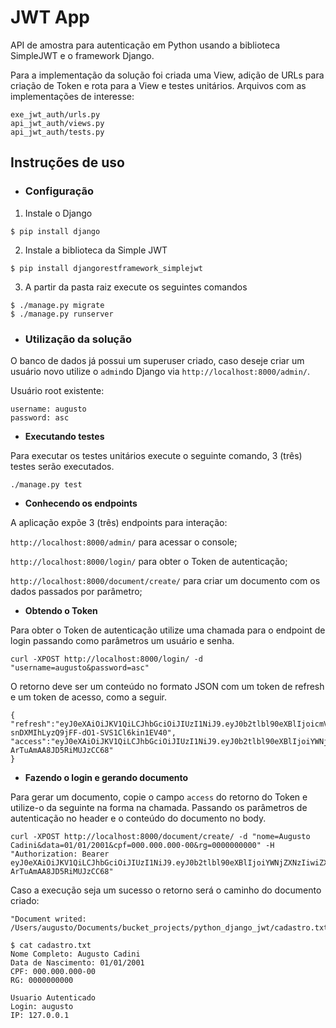 # JWT App
API de amostra para autenticação em Python usando a biblioteca SimpleJWT e o framework Django.

Para a implementação da solução foi criada uma View, adição de URLs para criação de Token e rota para a View e testes unitários.
Arquivos com as implementações de interesse:
```
exe_jwt_auth/urls.py
api_jwt_auth/views.py
api_jwt_auth/tests.py
```

## Instruções de uso

* ### Configuração


1. Instale o Django

```
$ pip install django
```

2. Instale a biblioteca da Simple JWT
```
$ pip install djangorestframework_simplejwt
```
3. A partir da pasta raiz execute os seguintes comandos

```
$ ./manage.py migrate
$ ./manage.py runserver
```

* ### Utilização da solução

O banco de dados já possui um superuser criado, caso deseje criar um usuário novo utilize o ```admin```do Django via ```http://localhost:8000/admin/```.

Usuário root existente:
```
username: augusto
password: asc
```
  * **Executando testes**

Para executar os testes unitários execute o seguinte comando, 3 (três) testes serão executados.
```
./manage.py test
```

  * **Conhecendo os endpoints**

A aplicação expõe 3 (três) endpoints para interação:

```http://localhost:8000/admin/``` para acessar o console;

```http://localhost:8000/login/``` para obter o Token de autenticação;

```http://localhost:8000/document/create/``` para criar um documento com os dados passados por parâmetro;

  * **Obtendo o Token**

Para obter o Token de autenticação utilize uma chamada para o endpoint de login passando como parâmetros um usuário e senha.

```curl -XPOST http://localhost:8000/login/ -d "username=augusto&password=asc"```

O retorno deve ser um conteúdo no formato JSON com um token de refresh e um token de acesso, como a seguir.

```
{
"refresh":"eyJ0eXAiOiJKV1QiLCJhbGciOiJIUzI1NiJ9.eyJ0b2tlbl90eXBlIjoicmVmcmVzaCIsImV4cCI6MTYxODAxNzIxOCwianRpIjoiMzU4MWU4MzYzMmE1NGRjMmIxYmZiOWEwYjcxNWE5YjMiLCJ1c2VyX2lkIjoxfQ.uUG07BI-snDXMIhLyzQ9jFF-dO1-SVS1Cl6kin1EV40",
"access":"eyJ0eXAiOiJKV1QiLCJhbGciOiJIUzI1NiJ9.eyJ0b2tlbl90eXBlIjoiYWNjZXNzIiwiZXhwIjoxNjE3OTMxMTE4LCJqdGkiOiI2NTNkMjhkYmMxZjE0YzQ0YmQ2ZDQ2ZDVmNWE5MTJjZSIsInVzZXJfaWQiOjF9.JPD3Z1VgoI90DM42oqjX-ArTuAmAA8JD5RiMUJzCC68"
}
```

  * **Fazendo o login e gerando documento**

Para gerar um documento, copie o campo ```access``` do retorno do Token e utilize-o da seguinte na forma na chamada. Passando os parâmetros de autenticação no header e o conteúdo do documento no body.
```
curl -XPOST http://localhost:8000/document/create/ -d "nome=Augusto Cadini&data=01/01/2001&cpf=000.000.000-00&rg=0000000000" -H "Authorization: Bearer eyJ0eXAiOiJKV1QiLCJhbGciOiJIUzI1NiJ9.eyJ0b2tlbl90eXBlIjoiYWNjZXNzIiwiZXhwIjoxNjE3OTMxMTE4LCJqdGkiOiI2NTNkMjhkYmMxZjE0YzQ0YmQ2ZDQ2ZDVmNWE5MTJjZSIsInVzZXJfaWQiOjF9.JPD3Z1VgoI90DM42oqjX-ArTuAmAA8JD5RiMUJzCC68"
```

Caso a execução seja um sucesso o retorno será o caminho do documento criado:
```
"Document writed: /Users/augusto/Documents/bucket_projects/python_django_jwt/cadastro.txt
```
```
$ cat cadastro.txt 
Nome Completo: Augusto Cadini
Data de Nascimento: 01/01/2001
CPF: 000.000.000-00
RG: 0000000000

Usuario Autenticado
Login: augusto
IP: 127.0.0.1
```
